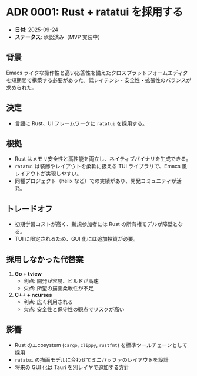 # ADR 0001: Rust + ratatui を採用する

- **日付**: 2025-09-24
- **ステータス**: 承認済み（MVP 実装中）

## 背景
Emacs ライクな操作性と高い応答性を備えたクロスプラットフォームエディタを短期間で構築する必要があった。低レイテンシ・安全性・拡張性のバランスが求められた。

## 決定
- 言語に Rust、UI フレームワークに `ratatui` を採用する。

## 根拠
- Rust はメモリ安全性と高性能を両立し、ネイティブバイナリを生成できる。
- `ratatui` は装飾やレイアウトを柔軟に扱える TUI ライブラリで、Emacs 風レイアウトが実現しやすい。
- 同種プロジェクト（helix など）での実績があり、開発コミュニティが活発。

## トレードオフ
- 初期学習コストが高く、新規参加者には Rust の所有権モデルが障壁となる。
- TUI に限定されるため、GUI 化には追加投資が必要。

## 採用しなかった代替案
1. **Go + tview**
   - 利点: 開発が容易、ビルドが高速
   - 欠点: 所望の描画柔軟性が不足
2. **C++ + ncurses**
   - 利点: 広く利用される
   - 欠点: 安全性と保守性の観点でリスクが高い

## 影響
- Rust のエcosystem (`cargo`, `clippy`, `rustfmt`) を標準ツールチェーンとして採用
- `ratatui` の描画モデルに合わせてミニバッファのレイアウトを設計
- 将来の GUI 化は Tauri を別レイヤで追加する方針

